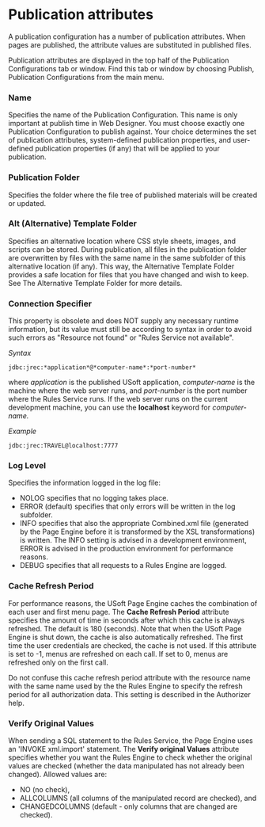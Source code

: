 # Publication attributes

A publication configuration has a number of publication attributes. When pages are published, the attribute values are substituted in published files.

Publication attributes are displayed in the top half of the Publication Configurations tab or window. Find this tab or window by choosing Publish, Publication Configurations from the main menu.

### Name

Specifies the name of the Publication Configuration. This name is only important at publish time in Web Designer. You must choose exactly one Publication Configuration to publish against. Your choice determines the set of publication attributes, system-defined publication properties, and user-defined publication properties (if any) that will be applied to your publication.

### Publication Folder

Specifies the folder where the file tree of published materials will be created or updated.

### Alt (Alternative) Template Folder

Specifies an alternative location where CSS style sheets, images, and scripts can be stored. During publication, all files in the publication folder are overwritten by files with the same name in the same subfolder of this alternative location (if any). This way, the Alternative Template Folder provides a safe location for files that you have changed and wish to keep. See The Alternative Template Folder for more details.

### Connection Specifier

This property is obsolete and does NOT supply any necessary runtime information, but its value must still be according to syntax in order to avoid such errors as "Resource not found" or "Rules Service not available".

*Syntax*

```
jdbc:jrec:*application*@*computer-name*:*port-number*
```

where *application* is the published USoft application, *computer-name* is the machine where the web server runs, and *port-number* is the port number where the Rules Service runs. If the web server runs on the current development machine, you can use the **localhost** keyword for *computer-name.*

*Example*

```
jdbc:jrec:TRAVEL@localhost:7777
```

### Log Level

Specifies the information logged in the log file:

- NOLOG specifies that no logging takes place.
- ERROR (default) specifies that only errors will be written in the log subfolder.
- INFO specifies that also the appropriate Combined.xml file (generated by the Page Engine before it is transformed by the XSL transformations) is written. The INFO setting is advised in a development environment, ERROR is advised in the production environment for performance reasons.
- DEBUG specifies that all requests to a Rules Engine are logged.

### Cache Refresh Period

For performance reasons, the USoft Page Engine caches the combination of each user and first menu page. The **Cache Refresh Period** attribute specifies the amount of time in seconds after which this cache is always refreshed. The default is 180 (seconds). Note that when the USoft Page Engine is shut down, the cache is also automatically refreshed. The first time the user credentials are checked, the cache is not used. If this attribute is set to -1, menus are refreshed on each call. If set to 0, menus are refreshed only on the first call.

Do not confuse this cache refresh period attribute with the resource name with the same name used by the the Rules Engine to specify the refresh period for all authorization data. This setting is described in the Authorizer help.

### Verify Original Values

When sending a SQL statement to the Rules Service, the Page Engine uses an 'INVOKE xml.import' statement. The **Verify original Values** attribute specifies whether you want the Rules Engine to check whether the original values are checked (whether the data manipulated has not already been changed). Allowed values are:

- NO (no check),
- ALLCOLUMNS (all columns of the manipulated record are checked), and
- CHANGEDCOLUMNS (default - only columns that are changed are checked).